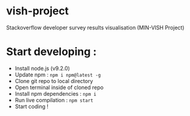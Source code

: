 # vish-project
Stackoverflow developer survey results visualisation (MIN-VISH Project)

# Start developing :
  * Install node.js (v9.2.0)
  * Update npm : `npm i npm@latest -g`
  * Clone git repo to local directory
  * Open terminal inside of cloned repo
  * Install npm dependencies : `npm i`
  * Run live compilation : `npm start`
  * Start coding !
